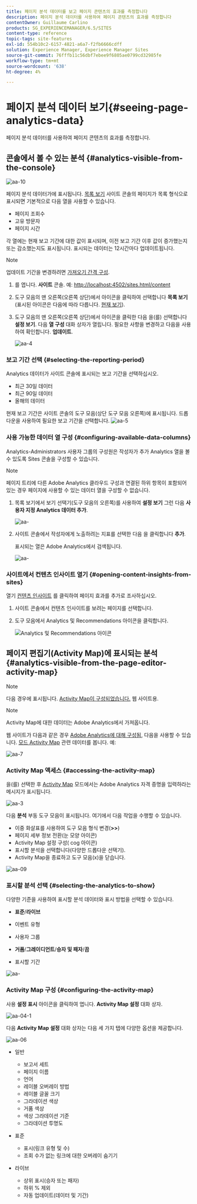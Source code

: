 ```yaml
---
title: 페이지 분석 데이터를 보고 페이지 콘텐츠의 효과를 측정합니다
description: 페이지 분석 데이터를 사용하여 페이지 콘텐츠의 효과를 측정합니다
contentOwner: Guillaume Carlino
products: SG_EXPERIENCEMANAGER/6.5/SITES
content-type: reference
topic-tags: site-features
exl-id: 554b10c2-6157-4821-a6a7-f2fb6666cdff
solution: Experience Manager, Experience Manager Sites
source-git-commit: 76fffb11c56dbf7ebee9f6805ae0799cd32985fe
workflow-type: tm+mt
source-wordcount: '638'
ht-degree: 4%

---
```


# 페이지 분석 데이터 보기{#seeing-page-analytics-data}

페이지 분석 데이터를 사용하여 페이지 콘텐츠의 효과를 측정합니다.

## 콘솔에서 볼 수 있는 분석 {#analytics-visible-from-the-console}

![aa-10](assets/aa-10.png)

페이지 분석 데이터가에 표시됩니다. [목록 보기](/help/sites-authoring/basic-handling.md#list-view) 사이트 콘솔의 페이지가 목록 형식으로 표시되면 기본적으로 다음 열을 사용할 수 있습니다.

* 페이지 조회수
* 고유 방문자
* 페이지 시간

각 열에는 현재 보고 기간에 대한 값이 표시되며, 이전 보고 기간 이후 값이 증가했는지 또는 감소했는지도 표시됩니다. 표시되는 데이터는 12시간마다 업데이트됩니다.

>[!NOTE]
>
>업데이트 기간을 변경하려면 [가져오기 간격 구성](/help/sites-administering/adobeanalytics-connect.md#configuring-the-import-interval).

1. 를 엽니다. **사이트** 콘솔. 예: [http://localhost:4502/sites.html/content](http://localhost:4502/sites.html/content)
1. 도구 모음의 맨 오른쪽(오른쪽 상단)에서 아이콘을 클릭하여 선택합니다 **목록 보기** (표시된 아이콘은 다음에 따라 다릅니다. [현재 보기](/help/sites-authoring/basic-handling.md#viewing-and-selecting-resources)).

1. 도구 모음의 맨 오른쪽(오른쪽 상단)에서 아이콘을 클릭한 다음 을(를) 선택합니다 **설정 보기**. 다음 **열 구성** 대화 상자가 열립니다. 필요한 사항을 변경하고 다음을 사용하여 확인합니다. **업데이트**.

   ![aa-4](assets/aa-04.png)

### 보고 기간 선택 {#selecting-the-reporting-period}

Analytics 데이터가 사이트 콘솔에 표시되는 보고 기간을 선택하십시오.

* 최근 30일 데이터
* 최근 90일 데이터
* 올해의 데이터

현재 보고 기간은 사이트 콘솔의 도구 모음(상단 도구 모음 오른쪽)에 표시됩니다. 드롭다운을 사용하여 필요한 보고 기간을 선택합니다.
![aa-5](assets/aa-05.png)

### 사용 가능한 데이터 열 구성 {#configuring-available-data-columns}

Analytics-Administrators 사용자 그룹의 구성원은 작성자가 추가 Analytics 열을 볼 수 있도록 Sites 콘솔을 구성할 수 있습니다.

>[!NOTE]
>
>페이지 트리에 다른 Adobe Analytics 클라우드 구성과 연결된 하위 항목이 포함되어 있는 경우 페이지에 사용할 수 있는 데이터 열을 구성할 수 없습니다.

1. 목록 보기에서 보기 선택기(도구 모음의 오른쪽)를 사용하여 **설정 보기** 그런 다음 **사용자 지정 Analytics 데이터 추가**.

   ![aa-](assets/aa-15.png)

1. 사이트 콘솔에서 작성자에게 노출하려는 지표를 선택한 다음 을 클릭합니다 **추가**.

   표시되는 열은 Adobe Analytics에서 검색됩니다.

   ![aa-](assets/aa-16.png)

### 사이트에서 컨텐츠 인사이트 열기 {#opening-content-insights-from-sites}

열기 [컨텐츠 인사이트](/help/sites-authoring/content-insights.md) 를 클릭하여 페이지 효과를 추가로 조사하십시오.

1. 사이트 콘솔에서 컨텐츠 인사이트를 보려는 페이지를 선택합니다.
1. 도구 모음에서 Analytics 및 Recommendations 아이콘을 클릭합니다.

   ![Analytics 및 Recommendations 아이콘](do-not-localize/chlimage_1-16a.png)

## 페이지 편집기(Activity Map)에 표시되는 분석 {#analytics-visible-from-the-page-editor-activity-map}

>[!NOTE]
>
>다음 경우에 표시됩니다. [Activity Map이 구성되었습니다.](/help/sites-administering/adobeanalytics-connect.md#configuring-for-the-activity-map) 웹 사이트용.

>[!NOTE]
>
>Activity Map에 대한 데이터는 Adobe Analytics에서 가져옵니다.

웹 사이트가 다음과 같은 경우 [Adobe Analytics에 대해 구성됨](/help/sites-administering/adobeanalytics-connect.md), 다음을 사용할 수 있습니다. [모드 Activity Map](/help/sites-authoring/author-environment-tools.md#page-modes) 관련 데이터를 봅니다. 예:

![aa-7](assets/aa-07.png)

### Activity Map 액세스 {#accessing-the-activity-map}

을(를) 선택한 후 [Activity Map](/help/sites-authoring/author-environment-tools.md#page-modes) 모드에서는 Adobe Analytics 자격 증명을 입력하라는 메시지가 표시됩니다.

![aa-3](assets/aa-03.png)

다음 **분석** 부동 도구 모음이 표시됩니다. 여기에서 다음 작업을 수행할 수 있습니다.

* 이중 화살표를 사용하여 도구 모음 형식 변경(**>>**)
* 페이지 세부 정보 전환(눈 모양 아이콘)
* Activity Map 설정 구성( cog 아이콘)
* 표시할 분석을 선택합니다(다양한 드롭다운 선택기).
* Activity Map을 종료하고 도구 모음(x)을 닫습니다.

![aa-09](assets/aa-09.png)

### 표시할 분석 선택 {#selecting-the-analytics-to-show}

다양한 기준을 사용하여 표시할 분석 데이터와 표시 방법을 선택할 수 있습니다.

* **표준**/**라이브**

* 이벤트 유형
* 사용자 그룹
* **거품**/**그레이디언트**/**승자 및 패자**/**끔**

* 표시할 기간

![aa-](assets/aa-13.png)

### Activity Map 구성 {#configuring-the-activity-map}

사용 **설정 표시** 아이콘을 클릭하여 엽니다. **Activity Map 설정** 대화 상자.

![aa-04-1](assets/aa-04-1.png)

다음 **Activity Map 설정** 대화 상자는 다음 세 가지 탭에 다양한 옵션을 제공합니다.

![aa-06](assets/aa-06.png)

* 일반

   * 보고서 세트
   * 페이지 이름
   * 언어
   * 레이블 오버레이 방법
   * 레이블 글꼴 크기
   * 그라데이션 색상
   * 거품 색상
   * 색상 그라데이션 기준
   * 그라데이션 투명도

* 표준

   * 표시(링크 유형 및 수)
   * 조회 수가 없는 링크에 대한 오버레이 숨기기

* 라이브

   * 상위 표시(승자 또는 패자)
   * 하위 % 제외
   * 자동 업데이트(데이터 및 기간)
